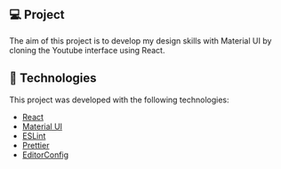 ## 💻 Project

The aim of this project is to develop my design skills with Material UI by cloning the Youtube interface using React.

## 🚀 Technologies

This project was developed with the following technologies:

- [React](https://reactjs.org/)
- [Material UI](https://material-ui.com/)
- [ESLint](https://eslint.org/)
- [Prettier](https://prettier.io/)
- [EditorConfig](https://editorconfig.org/)
